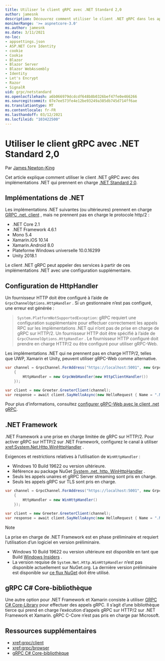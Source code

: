 ```yaml
---
title: Utiliser le client gRPC avec .NET Standard 2,0
author: jamesnk
description: Découvrez comment utiliser le client .NET gRPC dans les applications et les bibliothèques qui prennent en charge .NET Standard 2,0.
monikerRange: '>= aspnetcore-3.0'
ms.author: jamesnk
ms.date: 3/11/2021
no-loc:
- appsettings.json
- ASP.NET Core Identity
- cookie
- Cookie
- Blazor
- Blazor Server
- Blazor WebAssembly
- Identity
- Let's Encrypt
- Razor
- SignalR
uid: grpc/netstandard
ms.openlocfilehash: a6b066979dcdcdf648b8b0326bef47fe0e466266
ms.sourcegitcommit: 07e7ee573fe4e12be93249a385db745d714ff6ae
ms.translationtype: MT
ms.contentlocale: fr-FR
ms.lasthandoff: 03/12/2021
ms.locfileid: "103422500"
---
```

# <a name="use-grpc-client-with-net-standard-20"></a>Utiliser le client gRPC avec .NET Standard 2,0

Par [James Newton-King](https://twitter.com/jamesnk)

Cet article explique comment utiliser le client .NET gRPC avec des implémentations .NET qui prennent en charge [.NET Standard 2,0](/dotnet/standard/net-standard).

## <a name="net-implementations"></a>Implémentations de .NET

Les implémentations .NET suivantes (ou ultérieures) prennent en charge [GRPC .net. client](https://www.nuget.org/packages/Grpc.Net.Client/) , mais ne prennent pas en charge le protocole http/2 :

* .NET Core 2.1
* .NET Framework 4.6.1
* Mono 5.4
* Xamarin.iOS 10.14
* Xamarin.Android 8.0
* Plateforme Windows universelle 10.0.16299
* Unity 2018.1

Le client .NET gRPC peut appeler des services à partir de ces implémentations .NET avec une configuration supplémentaire.

## <a name="httphandler-configuration"></a>Configuration de HttpHandler

Un fournisseur HTTP doit être configuré à l’aide de `GrpcChannelOptions.HttpHandler` . Si un gestionnaire n’est pas configuré, une erreur est générée :

> `System.PlatformNotSupportedException`: gRPC requiert une configuration supplémentaire pour effectuer correctement les appels RPC sur les implémentations .NET qui n’ont pas de prise en charge de gRPC sur HTTP/2. Un fournisseur HTTP doit être spécifié à l’aide de `GrpcChannelOptions.HttpHandler` . Le fournisseur HTTP configuré doit prendre en charge HTTP/2 ou être configuré pour utiliser gRPC-Web.

Les implémentations .NET qui ne prennent pas en charge HTTP/2, telles que UWP, Xamarin et Unity, peuvent utiliser gRPC-Web comme alternative.

```csharp
var channel = GrpcChannel.ForAddress("https://localhost:5001", new GrpcChannelOptions
    {
        HttpHandler = new GrpcWebHandler(new HttpClientHandler())
    });

var client = new Greeter.GreeterClient(channel);
var response = await client.SayHelloAsync(new HelloRequest { Name = ".NET" });
```

Pour plus d’informations, consultez [configurer gRPC-Web avec le client .net gRPC](xref:grpc/browser#configure-grpc-web-with-the-net-grpc-client).

## <a name="net-framework"></a>.NET Framework

.NET Framework a une prise en charge limitée de gRPC sur HTTP/2. Pour activer gRPC sur HTTP/2 sur .NET Framework, configurez le canal à utiliser <xref:System.Net.Http.WinHttpHandler> .

Exigences et restrictions relatives à l’utilisation de `WinHttpHandler` :

* Windows 10 Build 19622 ou version ultérieure.
* Référence au package NuGet [System .net. http. WinHttpHandler](https://www.nuget.org/packages/System.Net.Http.WinHttpHandler/) .
* Seuls les appels unaires et gRPC Server streaming sont pris en charge.
* Seuls les appels gRPC sur TLS sont pris en charge.

```csharp
var channel = GrpcChannel.ForAddress("https://localhost:5001", new GrpcChannelOptions
    {
        HttpHandler = new WinHttpHandler()
    });

var client = new Greeter.GreeterClient(channel);
var response = await client.SayHelloAsync(new HelloRequest { Name = ".NET" });
```

> [!NOTE]
> La prise en charge de .NET Framework est en phase préliminaire et requiert l’utilisation d’un logiciel en version préliminaire.
> * Windows 10 Build 19622 ou version ultérieure est disponible en tant que Build [Windows Insiders](https://insider.windows.com/) .
> * La version requise de `System.Net.Http.WinHttpHandler` n’est pas disponible actuellement sur NuGet.org. La dernière version préliminaire est disponible sur [ce flux NuGet](https://pkgs.dev.azure.com/dnceng/public/_packaging/dotnet6/nuget/v3/index.json) doit être utilisé.

## <a name="grpc-c-core-library"></a>gRPC C# Core-bibliothèque

Une autre option pour .NET Framework et Xamarin consiste à utiliser [GRPC C# Core-Library](https://grpc.io/docs/languages/csharp/quickstart/) pour effectuer des appels gRPC. Il s’agit d’une bibliothèque tierce qui prend en charge l’exécution d’appels gRPC sur HTTP/2 sur .NET Framework et Xamarin. gRPC C-Core n’est pas pris en charge par Microsoft.

## <a name="additional-resources"></a>Ressources supplémentaires

* <xref:grpc/client>
* <xref:grpc/browser>
* [gRPC C# Core-bibliothèque](https://grpc.io/docs/languages/csharp/quickstart/)
